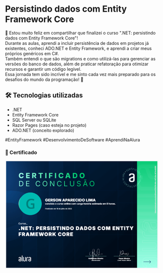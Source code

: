 # Persistindo dados com Entity Framework Core

🎉 Estou muito feliz em compartilhar que finalizei o curso ".NET: persistindo dados com Entity Framework Core"!  
Durante as aulas, aprendi a incluir persistência de dados em projetos já existentes, conheci ADO.NET e Entity Framework, e aprendi a criar meus próprios genéricos em C#.  
Também entendi o que são migrations e como utilizá-las para gerenciar as versões do banco de dados, além de praticar refatoração para otimizar recursos e garantir um código legível.  
Essa jornada tem sido incrível e me sinto cada vez mais preparado para os desafios do mundo da programação! 🚀

## 🛠️ Tecnologias utilizadas

- .NET
- Entity Framework Core
- SQL Server ou SQLite
- Razor Pages (caso esteja no projeto)
- ADO.NET (conceito explorado)

#EntityFramework #DesenvolvimentoDeSoftware #AprendiNaAlura

### 📜 Certificado

![Certificado do curso](https://github.com/GersonAparecidoLima/Dot-net-persistindo-dados-entity-framework-core/blob/main/ScreenSound/Certificado/Capturar.PNG?raw=true)
